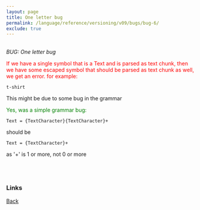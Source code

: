 ```yaml
---
layout: page
title: One letter bug
permalink: /language/reference/versioning/v09/bugs/bug-6/
exclude: true
---
```

<br>_BUG: One letter bug_

<span style="color:red">If we have a single symbol that is a Text and is parsed as text chunk, then we have some escaped symbol that should be parsed as text chunk as well, we get an error. for example:</span>

```t-shirt```

This might be due to some bug in the grammar 

<span style="color:green">Yes, was a simple grammar bug:

```Text = {TextCharacter}{TextCharacter}+```

should be

```Text = {TextCharacter}+```

as '+' is 1 or more, not 0 or more</span>


<br><br>
### Links
[Back](/language/reference/versioning/v09/compiler09/)